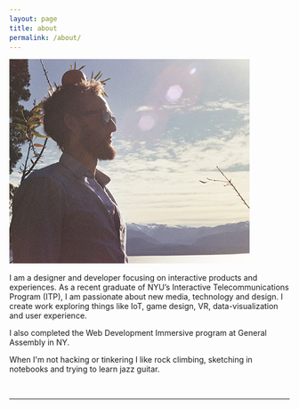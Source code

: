 ```yaml
---
layout: page
title: about
permalink: /about/
---
```

<style>
  .portrait{
    margin-right: 15px;
  }
</style>
<img class="col one left portrait" src="/img/paul_hiam1.png">


I am a designer and developer focusing on interactive products and experiences. As a recent graduate of NYU’s Interactive Telecommunications Program (ITP), I am passionate about new media, technology and design. I create work exploring things like IoT, game design, VR, data-visualization and user experience. 

I also completed the Web Development Immersive program at General Assembly in NY. 

When I'm not hacking or tinkering I like rock climbing, sketching in notebooks and trying to learn jazz guitar. 

<br/>
<hr/>
<br/>
<span class="contacticon center">
	<!-- <a href="mailto:pshiam@gmail.com"><i class="fa fa-envelope-square"></i></a> -->
	<a href="https://github.com/paulh1am" target="_blank"><i class="fa fa-github-square"></i></a>
	<a href="https://www.linkedin.com" target="_blank"><i class="fa fa-linkedin-square"></i></a>
	<a href="https://www.instagram.com/p_h1am/" target="_blank"><i class="fa fa-instagram"></i></a>
</span>

<!-- <div class="col three caption">
	You can even add a little note about which of these is the best way to reach you.
</div> -->

